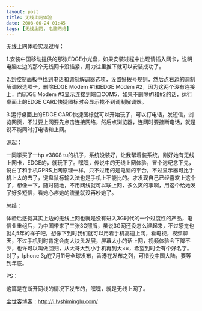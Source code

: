 ```yaml
---
layout: post
title: 无线上网体验
date: 2008-06-24 01:45
tags: [无线上网, 电脑网络]
---
```

无线上网体验实现过程：

1.安装中国移动提供的那张EDGE小光盘，如果安装过程中出现请插入网卡，说明电脑左边的那个无线网卡没插紧，用力往里推下就可以安装成功了。

2.到控制面板中找到电话和调制解调器选项，设置好拨号规则，然后点右边的调制解调器选项卡，删除EDGE Modem #1和EDGE Modem #2，因为这两个没有连接上，而EDGE Modem #3显示连接到端口COM5，如果不删除#1和#2的话，运行桌面上的EDGE CARD快捷图标时会显示找不到调制解调器。

3.运行桌面上的EDGE CARD快捷图标就可以开始玩了，可以打电话，发短信，浏览网页，不过要上网要先点击连接网络，然后点浏览器，连网时要挂断电话，就是说不能同时打电话和上网。

源起：

一同学买了一hp v3808 tu的机子，系统没装好，让我帮着装系统，刚好她有无线上网卡，EDGE的，就玩下了。嘿嘿，传说中的无线上网体验，冒个泡纪念下先，说白了和手机GPRS上网原理一样，只不过用的是电脑的平台，不过显示器可比手机上太的去了，键盘鼠标输入法也是手机上不能比的。才发现自己已经喜欢上这个了，想像一下，随时随地，不用网线就可以联上网，多么爽的事啊，用这个给她发了好多短信，看她心疼她的流量就没再吵她了。

总结：

体验后感觉其实上边的无线上网也就是没有进入3G时代的一个过度性的产品，电信业重组后，为中国带来了三张3G照牌，虽说3G网还没怎么建起来，不过感觉也就4,5年的样子吧，想像下到时我们就可以用着手机高速上网，看电视，视频聊天，不过手机到时肯定会向大块头发展，屏幕太小的话上网，视频体验会下降不少，也许可以叫做回归，从大哥大到小手机再到大××，希望到时会有个好名字。对了，Iphone 3g在7月11号全球发布，香港在发布之列，可惜没中国大陆，要等到年底。

PS：

这篇是在断开网线的情况下发布的，嘿嘿，就是无线上网了。

<a href="http://i.lvshiminglu.com/">尘世客博客</a>：<a href="http://i.lvshiminglu.com/">http://i.lvshiminglu.com/</a>

